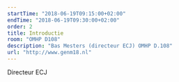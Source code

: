 ```yaml
---
startTime: "2018-06-19T09:15:00+02:00"
endTime: "2018-06-19T09:30:00+02:00"
order: 2
title: Introductie
room: "OMHP D108"
description: "Bas Mesters (directeur ECJ) OMHP D.108"
url: "http://www.genm18.nl"
---
```

Directeur ECJ